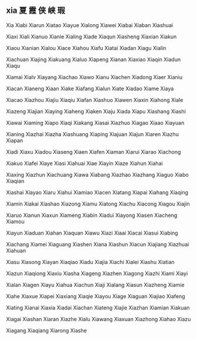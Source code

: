 xia 夏 霞 侠 峡 瑕
---

Xia Xiabi Xiarun Xiatao Xiayue Xialong Xiawei Xiabai Xiaban Xiashuai

Xiaxi Xiali Xianuo Xianie Xialing Xiade Xiaqun Xiasheng Xiaxian Xiakun

Xiaou Xianian Xialou Xiace Xiahou Xiafu Xiatai Xiadan Xiagu Xialin

Xiachuan Xiajing Xiakuang Xialuo Xiapeng Xianan Xiaxiao Xiaqin Xiadun Xiaqu

Xiamai Xialv Xiayang Xiachao Xiawo Xianu Xiachen Xiadong Xiaer Xianiu

Xiacan Xianeng Xiaan Xiake Xiafang Xialun Xiate Xiadao Xiame Xiaya

Xiacao Xiazhou Xiajiu Xiaqiu Xiafan Xiashuo Xiawen Xiaxin Xiahong Xiale

Xiazeng Xiajian Xiaying Xiaheng Xiaken Xiaju Xiada Xiapu Xiashang Xiashi

Xiawai Xiaming Xiapo Xiaqi Xiakang Xiasai Xiazhuo Xiagao Xiaao Xiayuan

Xianing Xiazhai Xiazha Xiashuang Xiaping Xiajuan Xiajun Xiaren Xiazhu Xiapan

Xiadi Xiaxu Xiadou Xiaseng Xiaen Xiafen Xiaman Xiarui Xiarao Xiachong

Xiakuo Xiafei Xiaye Xiasi Xiahuai Xiae Xiayin Xiaze Xiahun Xiahai

Xiaxing Xiazhun Xiachuang Xiawa Xiabang Xiazhao Xiazhang Xiaguo Xiabo   Xiaqian

Xiashai Xiayao Xiaru Xiahui Xiamiao Xiacen Xiatang Xiapai Xiahang Xiaqing

Xiamin Xiakai Xiashao Xiazong Xiamu Xiatong Xiachu Xiacong Xiagou Xiajin

Xiaruo Xianun Xiaxun Xiameng Xiabin Xiadui Xiayong Xiasen Xiacheng Xiamou

Xiayun Xiaduan Xiahan Xiaquan Xiawu Xiazi Xiaai Xiacai Xiasui Xiabing

Xiachang Xiamei Xiaguang Xiashen Xiana Xiashun Xiacun Xiajiang Xiazhuai Xiahuan

Xiasu Xiasong Xiayan Xiaqiao Xiadu Xiajia Xiachi Xialei Xiashu Xiatian

Xiazun Xiaqiong Xiaxiu Xiasha Xiageng Xiazhen Xiagong Xiazhi Xiami Xiayi

Xialan Xiagen Xiayu Xiahua Xiachun Xiaji Xialang Xiasun Xiazheng Xiamie

Xiahe Xiaxue Xiapei Xiaxiang Xiaqie Xiayou Xiage Xiaguan Xiajiao Xiafeng

Xiating Xianai Xiaxia Xiadai Xiachan Xiateng Xiajie Xiazhan Xiamian Xiakuan

Xiagai Xiashan Xiaran Xiazhe Xialu Xiawang Xiaxuan Xiazhong Xiahao Xiazu

Xiagang Xiaqiang Xiarong Xiashe 
